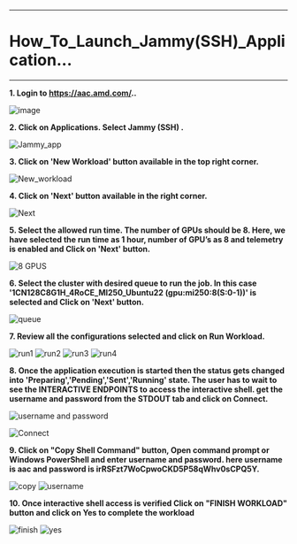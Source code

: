 ***

# How_To_Launch_Jammy(SSH)_Application...

***

 **1. Login to https://aac.amd.com/..**
    
   ![image](https://github.com/amddcgpuce/AMDAcceleratorCloudGuides/assets/137475062/d62dc96e-e37a-42b3-9b0e-72445014a621)

 **2. Click on Applications. Select Jammy (SSH) .**

   ![Jammy_app](https://github.com/gurumohan123/AMDAcceleratorCloudGuides/assets/137781570/81a8e243-ecc7-47de-abb0-0611398c77a3)

 **3. Click on 'New Workload' button available in the top right corner.**

   ![New_workload](https://github.com/gurumohan123/AMDAcceleratorCloudGuides/assets/137781570/99cef9af-060a-43ab-a4fa-f3a56b6be130)


 **4. Click on 'Next' button available in the right corner.**

   ![Next](https://github.com/gurumohan123/AMDAcceleratorCloudGuides/assets/137781570/649cc131-bfd6-48ef-9e82-9f787ad1433d)

 **5. Select the allowed run time. The number of GPUs should be 8. Here, we have selected the run time as 1 hour, number of GPU’s as 8 and telemetry is enabled and Click on 'Next' button.**

   ![8 GPUS](https://github.com/gurumohan123/AMDAcceleratorCloudGuides/assets/137781570/b48a0fb9-36c6-47d6-abfc-87a7bb4f55c9)

 **6. Select the cluster with desired queue to run the job. In this case '1CN128C8G1H_4RoCE_MI250_Ubuntu22 (gpu:mi250:8(S:0-1))' is selected and Click on 'Next' button.**
  
   ![queue](https://github.com/gurumohan123/AMDAcceleratorCloudGuides/assets/137781570/35ca8cc3-9bb8-45a8-83cd-925da07e1d5d)

 **7. Review all the configurations selected and click on Run Workload.**

   ![run1](https://github.com/gurumohan123/AMDAcceleratorCloudGuides/assets/137781570/192d4b5f-e4ff-4bc7-b47d-21b2a4426571)
   ![run2](https://github.com/gurumohan123/AMDAcceleratorCloudGuides/assets/137781570/28dda06f-356b-4d30-a18f-a58233c9cbbd)
   ![run3](https://github.com/gurumohan123/AMDAcceleratorCloudGuides/assets/137781570/2afdfebc-e830-4a3f-a712-197377636a0f)
   ![run4](https://github.com/gurumohan123/AMDAcceleratorCloudGuides/assets/137781570/06d5b0a8-15d6-4542-8ea0-de66714ae229)

 **8. Once the application execution is started then the status gets changed into 'Preparing','Pending','Sent','Running' state. The user has to wait to see the INTERACTIVE ENDPOINTS to access the interactive shell. get the username and password from the STDOUT tab and click on Connect.**
 
   ![username and password](https://github.com/gurumohan123/AMDAcceleratorCloudGuides/assets/137781570/1a4447d2-3b33-4f9e-ab8e-5f4eea0fce66)

   ![Connect](https://github.com/gurumohan123/AMDAcceleratorCloudGuides/assets/137781570/dc067924-f138-4565-a667-650abe89b1db)

   
 **9. Click on "Copy Shell Command" button, Open command prompt or Windows PowerShell and enter username and password.
  here username is aac and password is irRSFzt7WoCpwoCKD5P58qWhv0sCPQ5Y.**

   ![copy](https://github.com/gurumohan123/AMDAcceleratorCloudGuides/assets/137781570/c8df9813-3326-40b2-9cb4-769ce7fd8e73)
   ![username](https://github.com/gurumohan123/AMDAcceleratorCloudGuides/assets/137781570/c9f2c01a-cd8c-4984-a4d9-f50dfec5b0f6)



 **10. Once interactive shell access is verified Click on "FINISH WORKLOAD" button and click on Yes to complete the workload**
   
   ![finish](https://github.com/gurumohan123/AMDAcceleratorCloudGuides/assets/137781570/5b70eb8d-553b-4742-965f-de40ce3ae7e8)
   ![yes](https://github.com/gurumohan123/AMDAcceleratorCloudGuides/assets/137781570/e309714c-63b4-4358-849e-54d9b65b7a16)


   

   







   
